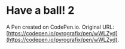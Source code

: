 # Have a ball! 2

A Pen created on CodePen.io. Original URL: [https://codepen.io/pyrografix/pen/wWLZyd](https://codepen.io/pyrografix/pen/wWLZyd).

